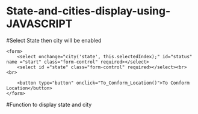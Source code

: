 # State-and-cities-display-using-JAVASCRIPT

#Select State then city will be enabled
    <p id="Country_State">
    <p id="Country_City">

    <form>
        <select onchange="city('state', this.selectedIndex);" id="status" name ="start" class="form-control" required></select>
        <select id ="state" class="form-control" required></select><br><br>

        <button type="button" onclick="To_Conform_Location()">To Conform Location</button>
    </form>




#Function to display state and city
    <script language="javascript">
        state("status");
        function To_Conform_Location()
        {
            var C_STATE = document.getElementById("status");
            var display_state = C_STATE.options[C_STATE.selectedIndex].text;
            document.getElementById("Country_State").innerHTML = "State : " + display_state;

            var C_STATE = document.getElementById("state");
            var display_city = C_STATE.options[C_STATE.selectedIndex].text;
            document.getElementById("Country_City").innerHTML = "City : " + display_city;
        }
    </script>






#Javascript code :
var state_array = new Array("Andaman & Nicobar", "Delhi");

var city_array = new Array();
city_array[0]="";
city_array[1]=" Andaman Island | Nicobar Island | North Brother Island | Passage Island | Spike Island";
city_array[2]=" Central Delhi | East Delhi | New Delhi | North Delhi | South Delhi | West Delhi ";

#Function for state :
function state(state_id)
{
	var get_state = document.getElementById(state_id);
	get_state.length=0;
	get_state.options[0] = new Option('Select State','');
	get_state.selectedIndex = 0;
	for (var i=0; i<state_array.length; i++)
	{
		get_state.options[get_state.length] = new Option(state_array[i]);
	}
}

#Function for city :
function city(city_id, city_index)
{
	var get_city = document.getElementById(city_id);
	get_city.length=0;
	get_city.options[0] = new Option('Select City','');
	get_city.selectedIndex = 0;
	var cities_array = city_array[city_index].split("|");
	for (var i=0; i<cities_array.length; i++)
	{
		get_city.options[get_city.length] = new Option(cities_array[i]);
	}
}

